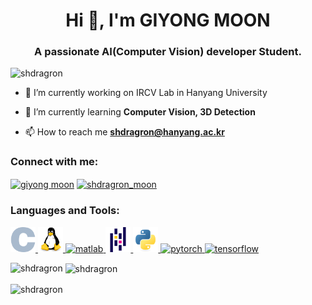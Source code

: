 <h1 align="center">Hi 👋, I'm GIYONG MOON</h1>
<h3 align="center">A passionate AI(Computer Vision) developer Student.</h3>

<p align="left"> <img src="https://komarev.com/ghpvc/?username=shdragron&label=Profile%20views&color=0e75b6&style=flat" alt="shdragron" /> </p>

- 🔭 I’m currently working on IRCV Lab in Hanyang University

- 🌱 I’m currently learning **Computer Vision, 3D Detection**

- 📫 How to reach me **shdragron@hanyang.ac.kr**

<h3 align="left">Connect with me:</h3>
<p align="left">
<a href="https://linkedin.com/in/giyong moon" target="blank"><img align="center" src="https://raw.githubusercontent.com/rahuldkjain/github-profile-readme-generator/master/src/images/icons/Social/linked-in-alt.svg" alt="giyong moon" height="30" width="40" /></a>
<a href="https://instagram.com/shdragron_moon" target="blank"><img align="center" src="https://raw.githubusercontent.com/rahuldkjain/github-profile-readme-generator/master/src/images/icons/Social/instagram.svg" alt="shdragron_moon" height="30" width="40" /></a>
</p>

<h3 align="left">Languages and Tools:</h3>
<p align="left">
  <a href="https://www.cprogramming.com/" target="_blank" rel="noreferrer">
    <img src="https://raw.githubusercontent.com/devicons/devicon/master/icons/c/c-original.svg" alt="c" width="40" height="40"/>
  </a>
  <a href="https://www.linux.org/" target="_blank" rel="noreferrer">
    <img src="https://raw.githubusercontent.com/devicons/devicon/master/icons/linux/linux-original.svg" alt="linux" width="40" height="40"/>
  </a>
  <a href="https://www.mathworks.com/" target="_blank" rel="noreferrer">
    <img src="https://upload.wikimedia.org/wikipedia/commons/2/21/Matlab_Logo.png" alt="matlab" width="40" height="40"/>
  </a>
  <a href="https://pandas.pydata.org/" target="_blank" rel="noreferrer">
    <img src="https://raw.githubusercontent.com/devicons/devicon/2ae2a900d2f041da66e950e4d48052658d850630/icons/pandas/pandas-original.svg" alt="pandas" width="40" height="40"/>
  </a>
  <a href="https://www.python.org" target="_blank" rel="noreferrer">
    <img src="https://raw.githubusercontent.com/devicons/devicon/master/icons/python/python-original.svg" alt="python" width="40" height="40"/>
  </a>
  <a href="https://pytorch.org/" target="_blank" rel="noreferrer">
    <img src="https://www.vectorlogo.zone/logos/pytorch/pytorch-icon.svg" alt="pytorch" width="40" height="40"/>
  </a>
  <a href="https://www.tensorflow.org" target="_blank" rel="noreferrer">
    <img src="https://www.vectorlogo.zone/logos/tensorflow/tensorflow-icon.svg" alt="tensorflow" width="40" height="40"/>
  </a>
</p>


<p><img align="left" src="https://github-readme-stats.vercel.app/api/top-langs?username=shdragron&show_icons=true&locale=en&layout=compact" alt="shdragron" /></p>

<p>&nbsp;<img align="center" src="https://github-readme-stats.vercel.app/api?username=shdragron&show_icons=true&locale=en" alt="shdragron" /></p>

<p><img align="center" src="https://github-readme-streak-stats.herokuapp.com/?user=shdragron&" alt="shdragron" /></p>
